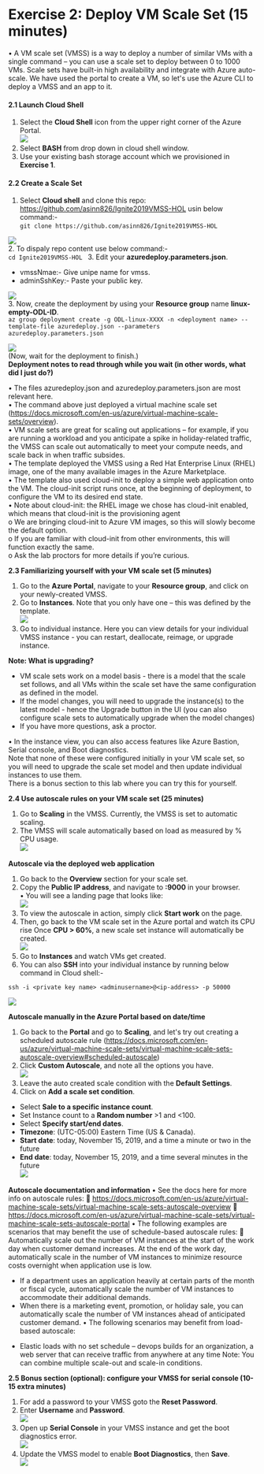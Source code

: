 # Exercise 2: Deploy VM Scale Set (15 minutes)

•	A VM scale set (VMSS) is a way to deploy a number of similar VMs with a single command – you can use a scale set to deploy between 0 to 1000 VMs. Scale sets have built-in high availability and integrate with Azure auto-scale. We have used the portal to create a VM, so let's use the Azure CLI to deploy a VMSS and an app to it.<br/>

#### 2.1 Launch Cloud Shell

1. Select the **Cloud Shell** icon from the upper right corner of the Azure Portal.<br/>
<img src="images/azureclisign.png"/><br/>
2. Select **BASH** from drop down in cloud shell window.<br/>
3. Use your existing bash storage account which we provisioned in **Exercise 1**.<br/>

#### 2.2 Create a Scale Set

1. Select **Cloud shell** and clone this repo: https://github.com/asinn826/Ignite2019VMSS-HOL usin below command:-<br/>
``git clone https://github.com/asinn826/Ignite2019VMSS-HOL
``

<img src="images/github.png"/><br/>
2. To dispaly repo content use below command:-<br/>
``cd Ignite2019VMSS-HOL
``
3. Edit your **azuredeploy.parameters.json**. 
- vmssNmae:- Give unipe name for vmss.
- adminSshKey:- Paste your public key.

<img src="images/editprameterpng"/><br/>
3. Now, create the deployment by using your **Resource group** name **linux-empty-ODL-ID**.<br/>
``az group deployment create -g ODL-linux-XXXX -n <deployment name> --template-file azuredeploy.json --parameters azuredeploy.parameters.json 
``

<img src="images/deployed.png"/><br/>
(Now, wait for the deployment to finish.)<br/>
**Deployment notes to read through while you wait (in other words, what did I just do?)**

•	The files azuredeploy.json and azuredeploy.parameters.json are most relevant here.<br/>
•	The command above just deployed a virtual machine scale set (https://docs.microsoft.com/en-us/azure/virtual-machine-scale-sets/overview).<br/> 
•	VM scale sets are great for scaling out applications – for example, if you are running a workload and you anticipate a spike in holiday-related traffic, the VMSS can scale out automatically to meet your compute needs, and scale back in when traffic subsides.<br/>
•	The template deployed the VMSS using a Red Hat Enterprise Linux (RHEL) image, one of the many available images in the Azure Marketplace.<br/>
•	The template also used cloud-init to deploy a simple web application onto the VM. The cloud-init script runs once, at the beginning of deployment, to configure the VM to its desired end state.<br/>
•	Note about cloud-init: the RHEL image we chose has cloud-init enabled, which means that cloud-init is the provisioning agent<br/>
o	We are bringing cloud-init to Azure VM images, so this will slowly become the default option.<br/>
o	If you are familiar with cloud-init from other environments, this will function exactly the same.<br/>
o	Ask the lab proctors for more details if you’re curious.<br/>

**2.3 Familiarizing yourself with your VM scale set (5 minutes)**

1. Go to the **Azure Portal**, navigate to your **Resource group**, and click on your newly-created VMSS.<br/>
2. Go to **Instances**. Note that you only have one – this was defined by the template.<br/>
<img src="images/scalesetinstances.png"/><br/>
3. Go to individual instance. Here you can view details for your individual VMSS instance - you can restart, deallocate, reimage, or upgrade instance.<br/>

**Note: What is upgrading?**

- VM scale sets work on a model basis - there is a model that the scale set follows, and all VMs within the scale set have the same configuration as defined in the model.<br/>
- If the model changes, you will need to upgrade the instance(s) to the latest model - hence the Upgrade button in the UI (you can also configure scale sets to automatically upgrade when the model changes)<br/>
- If you have more questions, ask a proctor.<br/>

•	In the instance view, you can also access features like Azure Bastion, Serial console, and Boot diagnostics.<br/>
Note that none of these were configured initially in your VM scale set, so you will need to upgrade the scale set model and then update individual instances to use them.<br/>
There is a bonus section to this lab where you can try this for yourself.<br/>

**2.4 Use autoscale rules on your VM scale set (25 minutes)**
1. Go to **Scaling** in the VMSS. Currently, the VMSS is set to automatic scaling.<br/>
2. The VMSS will scale automatically based on load as measured by % CPU usage.<br/>
<img src="images/2.png"/><br/>

**Autoscale via the deployed web application**

1. Go back to the **Overview** section for your scale set.<br/>
2. Copy the **Public IP address**, and navigate to **<ip-address>:9000** in your browser.<br/>
  •	You will see a landing page that looks like:<br/>
  <img src="images/output.png"/> <br/>
3. To view the autoscale in action, simply click **Start work** on the page.<br/>
4. Then, go back to the VM scale set in the Azure portal and watch its CPU rise Once **CPU > 60%**, a new scale set instance will automatically be created.<br/>
<img src="images/3.png"/><br/>
5. Go to **Instances** and watch VMs get created.
6. You can also **SSH** into your individual instance by running below command in Cloud shell:-<br/>
  
 ``
 ssh -i <private key name> <adminusername>@<ip-address> -p 50000
 ``
 
 <img src="images/ssh.png"/><br/>

**Autoscale manually in the Azure Portal based on date/time**

1. Go back to the **Portal** and go to **Scaling**, and let's try out creating a scheduled autoscale rule (https://docs.microsoft.com/en-us/azure/virtual-machine-scale-sets/virtual-machine-scale-sets-autoscale-overview#scheduled-autoscale)
2. Click **Custom Autoscale**, and note all the options you have.<br/>
<img src="images/4.png"/><br/>
3. Leave the auto created scale condition with the **Default Settings**.<br/>
4. Click on **Add a scale set condition**.<br/>
- Select **Sale to a specific instance count**.<br/>
- Set Instance count to a **Random number** >1 and <100.<br/>
- Select **Specify start/end dates**.<br/>
- **Timezone**: (UTC-05:00) Eastern Time (US & Canada).<br/>
- **Start date**: today, November 15, 2019, and a time a minute or two in the future<br/>
- **End date**: today, November 15, 2019, and a time several minutes in the future<br/>
<img src="images/5.png"/><br/>

**Autoscale documentation and information**
•	See the docs here for more info on autoscale rules: 
	https://docs.microsoft.com/en-us/azure/virtual-machine-scale-sets/virtual-machine-scale-sets-autoscale-overview
	https://docs.microsoft.com/en-us/azure/virtual-machine-scale-sets/virtual-machine-scale-sets-autoscale-portal
•	The following examples are scenarios that may benefit the use of schedule-based autoscale rules:
	Automatically scale out the number of VM instances at the start of the work day when customer demand increases. At the end of the work day, automatically scale in the number of VM instances to minimize resource costs overnight when application use is low.
* If a department uses an application heavily at certain parts of the month or fiscal cycle, automatically scale the number of VM instances to accommodate their additional demands.
* When there is a marketing event, promotion, or holiday sale, you can automatically scale the number of VM instances ahead of anticipated customer demand.
•	The following scenarios may benefit from load-based autoscale:
- Elastic loads with no set schedule – devops builds for an organization, a web server that can receive traffic from anywhere at any time
 Note: You can combine multiple scale-out and scale-in conditions.

**2.5 Bonus section (optional): configure your VMSS for serial console (10-15 extra minutes)**

1. For add a password to your VMSS goto the **Reset Password**.<br/>
2. Enter **Username** and **Password**.<br/>
<img src="images/resetscalinstances.png"/><br/>
3. Open up **Serial Console** in your VMSS instance and get the boot diagnostics error.<br/>
<img src="images/6.png"/><br/>
4. Update the VMSS model to enable **Boot Diagnostics**, then **Save**.<br/>
<img src="images/7.png"/><br/>

 



